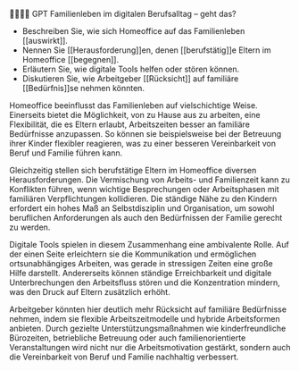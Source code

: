 👨‍👩‍👧‍👦 GPT Familienleben im digitalen Berufsalltag – geht das?
- Beschreiben Sie, wie sich Homeoffice auf das Familienleben [[auswirkt]].  
- Nennen Sie [[Herausforderung]]en, denen [[berufstätig]]e Eltern im Homeoffice [[begegnen]].
- Erläutern Sie, wie digitale Tools helfen oder stören können.  
- Diskutieren Sie, wie Arbeitgeber [[Rücksicht]] auf familiäre [[Bedürfnis]]se nehmen könnten.  

Homeoffice beeinflusst das Familienleben auf vielschichtige Weise. Einerseits bietet die Möglichkeit, von zu Hause aus zu arbeiten, eine Flexibilität, die es Eltern erlaubt, Arbeitszeiten besser an familiäre Bedürfnisse anzupassen. So können sie beispielsweise bei der Betreuung ihrer Kinder flexibler reagieren, was zu einer besseren Vereinbarkeit von Beruf und Familie führen kann.

Gleichzeitig stellen sich berufstätige Eltern im Homeoffice diversen Herausforderungen. Die Vermischung von Arbeits- und Familienzeit kann zu Konflikten führen, wenn wichtige Besprechungen oder Arbeitsphasen mit familiären Verpflichtungen kollidieren. Die ständige Nähe zu den Kindern erfordert ein hohes Maß an Selbstdisziplin und Organisation, um sowohl beruflichen Anforderungen als auch den Bedürfnissen der Familie gerecht zu werden.

Digitale Tools spielen in diesem Zusammenhang eine ambivalente Rolle. Auf der einen Seite erleichtern sie die Kommunikation und ermöglichen ortsunabhängiges Arbeiten, was gerade in stressigen Zeiten eine große Hilfe darstellt. Andererseits können ständige Erreichbarkeit und digitale Unterbrechungen den Arbeitsfluss stören und die Konzentration mindern, was den Druck auf Eltern zusätzlich erhöht.

Arbeitgeber könnten hier deutlich mehr Rücksicht auf familiäre Bedürfnisse nehmen, indem sie flexible Arbeitszeitmodelle und hybride Arbeitsformen anbieten. Durch gezielte Unterstützungsmaßnahmen wie kinderfreundliche Bürozeiten, betriebliche Betreuung oder auch familienorientierte Veranstaltungen wird nicht nur die Arbeitsmotivation gestärkt, sondern auch die Vereinbarkeit von Beruf und Familie nachhaltig verbessert.